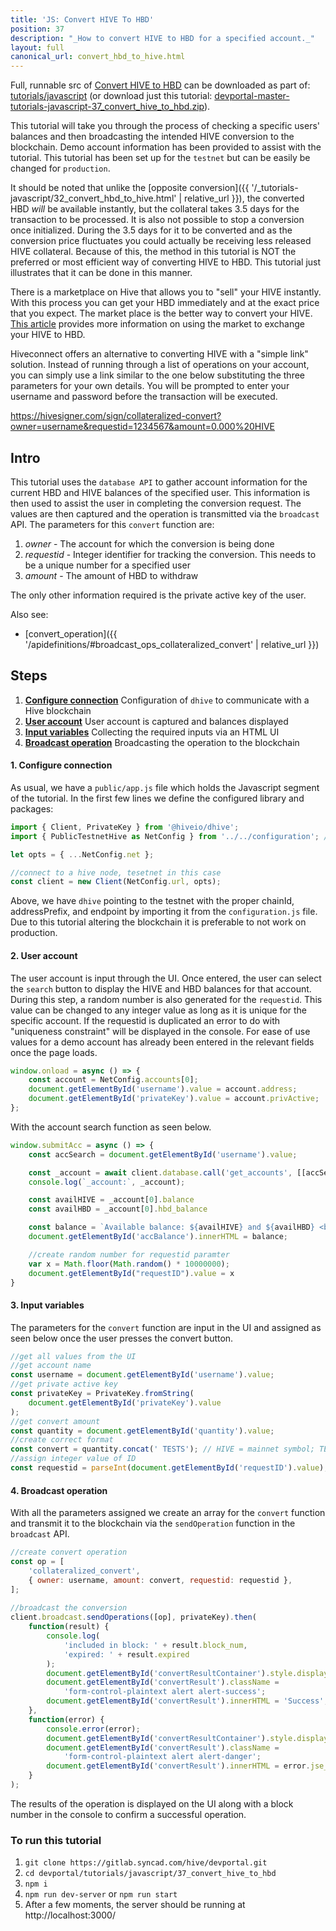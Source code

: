 ```yaml
---
title: 'JS: Convert HIVE To HBD'
position: 37
description: "_How to convert HIVE to HBD for a specified account._"
layout: full
canonical_url: convert_hbd_to_hive.html
---
```

Full, runnable src of [Convert HIVE to HBD](https://gitlab.syncad.com/hive/devportal/-/tree/master/tutorials/javascript/37_convert_hive_to_hbd) can be downloaded as part of: [tutorials/javascript](https://gitlab.syncad.com/hive/devportal/-/tree/master/tutorials/javascript) (or download just this tutorial: [devportal-master-tutorials-javascript-37_convert_hive_to_hbd.zip](https://gitlab.syncad.com/hive/devportal/-/archive/master/devportal-master.zip?path=tutorials/javascript/37_convert_hive_to_hbd)).

This tutorial will take you through the process of checking a specific users' balances and then broadcasting the intended HIVE conversion to the blockchain. Demo account information has been provided to assist with the tutorial. This tutorial has been set up for the `testnet` but can be easily be changed for `production`.

It should be noted that unlike the [opposite conversion]({{ '/_tutorials-javascript/32_convert_hbd_to_hive.html' | relative_url }}), the converted HBD *will* be available instantly, but the collateral takes 3.5 days for the transaction to be processed.  It is also not possible to stop a conversion once initialized.  During the 3.5 days for it to be converted and as the conversion price fluctuates you could actually be receiving less released HIVE collateral.  Because of this, the method in this tutorial is NOT the preferred or most efficient way of converting HIVE to HBD. This tutorial just illustrates that it can be done in this manner.

There is a marketplace on Hive that allows you to "sell" your HIVE instantly.  With this process you can get your HBD immediately and at the exact price that you expect.  The market place is the better way to convert your HIVE. [This article](https://hive.blog/steem/@epico/convert-sbd-to-steem-and-steem-power-guide-2017625t103821622z) provides more information on using the market to exchange your HIVE to HBD.

Hiveconnect offers an alternative to converting HIVE with a "simple link" solution. Instead of running through a list of operations on your account, you can simply use a link similar to the one below substituting the three parameters for your own details. You will be prompted to enter your username and password before the transaction will be executed.

https://hivesigner.com/sign/collateralized-convert?owner=username&requestid=1234567&amount=0.000%20HIVE

## Intro

This tutorial uses the `database API` to gather account information for the current HBD and HIVE balances of the specified user. This information is then used to assist the user in completing the conversion request. The values are then captured and the operation is transmitted via the `broadcast` API. The parameters for this `convert` function are:

1.  _owner_ - The account for which the conversion is being done
1.  _requestid_ - Integer identifier for tracking the conversion. This needs to be a unique number for a specified user
1.  _amount_ - The amount of HBD to withdraw

The only other information required is the private active key of the user.

Also see:
* [convert_operation]({{ '/apidefinitions/#broadcast_ops_collateralized_convert' | relative_url }})

## Steps

1.  [**Configure connection**](#connection) Configuration of `dhive` to communicate with a Hive blockchain
1.  [**User account**](#user) User account is captured and balances displayed
1.  [**Input variables**](#input) Collecting the required inputs via an HTML UI
1.  [**Broadcast operation**](#broadcast) Broadcasting the operation to the blockchain

#### 1. Configure connection<a name="connection"></a>

As usual, we have a `public/app.js` file which holds the Javascript segment of the tutorial. In the first few lines we define the configured library and packages:

```javascript
import { Client, PrivateKey } from '@hiveio/dhive';
import { PublicTestnetHive as NetConfig } from '../../configuration'; //A Hive Testnet. Replace 'Testnet' with 'Mainnet' to connect to the main Hive blockchain.

let opts = { ...NetConfig.net };

//connect to a hive node, tesetnet in this case
const client = new Client(NetConfig.url, opts);
```

Above, we have `dhive` pointing to the testnet with the proper chainId, addressPrefix, and endpoint by importing it from the `configuration.js` file. Due to this tutorial altering the blockchain it is preferable to not work on production.

#### 2. User account<a name="user"></a>

The user account is input through the UI. Once entered, the user can select the `search` button to display the HIVE and HBD balances for that account. During this step, a random number is also generated for the `requestid`. This value can be changed to any integer value as long as it is unique for the specific account. If the requestid is duplicated an error to do with "uniqueness constraint" will be displayed in the console. For ease of use values for a demo account has already been entered in the relevant fields once the page loads.

```javascript
window.onload = async () => {
    const account = NetConfig.accounts[0];
    document.getElementById('username').value = account.address;
    document.getElementById('privateKey').value = account.privActive;
};
```

With the account search function as seen below.

```javascript
window.submitAcc = async () => {
    const accSearch = document.getElementById('username').value;

    const _account = await client.database.call('get_accounts', [[accSearch]]);
    console.log(`_account:`, _account);

    const availHIVE = _account[0].balance
    const availHBD = _account[0].hbd_balance 

    const balance = `Available balance: ${availHIVE} and ${availHBD} <br/>`;
    document.getElementById('accBalance').innerHTML = balance;

    //create random number for requestid paramter
    var x = Math.floor(Math.random() * 10000000);
    document.getElementById("requestID").value = x
}
```

#### 3. Input variables<a name="input"></a>

The parameters for the `convert` function are input in the UI and assigned as seen below once the user presses the convert button.

```javascript
//get all values from the UI
//get account name
const username = document.getElementById('username').value;
//get private active key
const privateKey = PrivateKey.fromString(
    document.getElementById('privateKey').value
);
//get convert amount
const quantity = document.getElementById('quantity').value;
//create correct format
const convert = quantity.concat(' TESTS'); // HIVE = mainnet symbol; TESTS = testnet symbol
//assign integer value of ID
const requestid = parseInt(document.getElementById('requestID').value);
```

#### 4. Broadcast operation<a name="broadcast"></a>

With all the parameters assigned we create an array for the `convert` function and transmit it to the blockchain via the `sendOperation` function in the `broadcast` API.

```javascript
//create convert operation
const op = [
    'collateralized_convert',
    { owner: username, amount: convert, requestid: requestid },
];
    
//broadcast the conversion
client.broadcast.sendOperations([op], privateKey).then(
    function(result) {
        console.log(
            'included in block: ' + result.block_num,
            'expired: ' + result.expired
        );
        document.getElementById('convertResultContainer').style.display = 'flex';
        document.getElementById('convertResult').className =
            'form-control-plaintext alert alert-success';
        document.getElementById('convertResult').innerHTML = 'Success';
    },
    function(error) {
        console.error(error);
        document.getElementById('convertResultContainer').style.display = 'flex';
        document.getElementById('convertResult').className =
            'form-control-plaintext alert alert-danger';
        document.getElementById('convertResult').innerHTML = error.jse_shortmsg;
    }
);
```

The results of the operation is displayed on the UI along with a block number in the console to confirm a successful operation.

### To run this tutorial

1. `git clone https://gitlab.syncad.com/hive/devportal.git`
1. `cd devportal/tutorials/javascript/37_convert_hive_to_hbd`
1. `npm i`
1. `npm run dev-server` or `npm run start`
1. After a few moments, the server should be running at http://localhost:3000/

